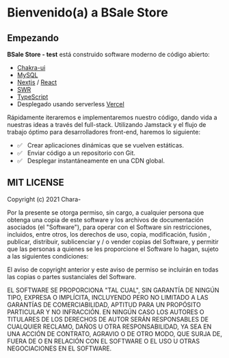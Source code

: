 # Bienvenido(a) a BSale Store

## Empezando

**BSale Store - test** está construido software moderno de código abierto:

- [Chakra-ui](https://chakra-ui.com/)
- [MySQL](https://www.mysql.com/)
- [Nextjs](https://nextjs.org/) / [React](https://reactjs.org/)
- [SWR](https://swr.vercel.app/)
- [TypeScript](https://www.typescriptlang.org/)
- Desplegado usando serverless [Vercel](https://vercel.com/)

Rápidamente iteraremos e implementaremos nuestro código, dando vida a nuestras ideas a través del full-stack. Utilizando Jamstack y el flujo de trabajo óptimo para desarrolladores front-end, haremos lo siguiente:

- ✅ &nbsp; Crear aplicaciones dinámicas que se vuelven estáticas.
- ✅ &nbsp; Enviar código a un repositorio con Git.
- ✅ &nbsp; Desplegar instantáneamente en una CDN global.

## MIT LICENSE

Copyright (c) 2021 Chara-

Por la presente se otorga permiso, sin cargo, a cualquier persona que obtenga una copia de este software y los archivos de documentación asociados (el "Software"), para operar con el Software sin restricciones, incluidos, entre otros, los derechos de uso, copia, modificación, fusión , publicar, distribuir, sublicenciar y / o vender copias del Software, y permitir que las personas a quienes se les proporcione el Software lo hagan, sujeto a las siguientes condiciones:

El aviso de copyright anterior y este aviso de permiso se incluirán en todas las copias o partes sustanciales del Software.

EL SOFTWARE SE PROPORCIONA "TAL CUAL", SIN GARANTÍA DE NINGÚN TIPO, EXPRESA O IMPLÍCITA, INCLUYENDO PERO NO LIMITADO A LAS GARANTÍAS DE COMERCIABILIDAD, APTITUD PARA UN PROPÓSITO PARTICULAR Y NO INFRACCIÓN. EN NINGÚN CASO LOS AUTORES O TITULARES DE LOS DERECHOS DE AUTOR SERÁN RESPONSABLES DE CUALQUIER RECLAMO, DAÑOS U OTRA RESPONSABILIDAD, YA SEA EN UNA ACCIÓN DE CONTRATO, AGRAVIO O DE OTRO MODO, QUE SURJA DE, FUERA DE O EN RELACIÓN CON EL SOFTWARE O EL USO U OTRAS NEGOCIACIONES EN EL SOFTWARE.
